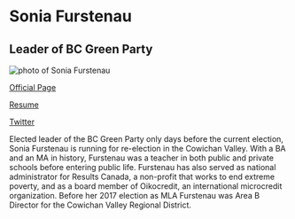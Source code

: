 # Sonia Furstenau

## Leader of BC Green Party

![photo of Sonia Furstenau](images/image20.png)

[Official Page](https://www.bcgreens.ca/sonia_furstenau)

[Resume](https://www.soniafurstenau.ca/resume/)

[Twitter](https://twitter.com/soniafurstenau)

Elected leader of the BC Green Party only days before the current election, Sonia Furstenau is running for re-election in the Cowichan Valley. With a BA and an MA in history, Furstenau was a teacher in both public and private schools before entering public life. Furstenau has also served as national administrator for Results Canada, a non-profit that works to end extreme poverty, and as a board member of Oikocredit, an international microcredit organization. Before her 2017 election as MLA Furstenau was Area B Director for the Cowichan Valley Regional District.
